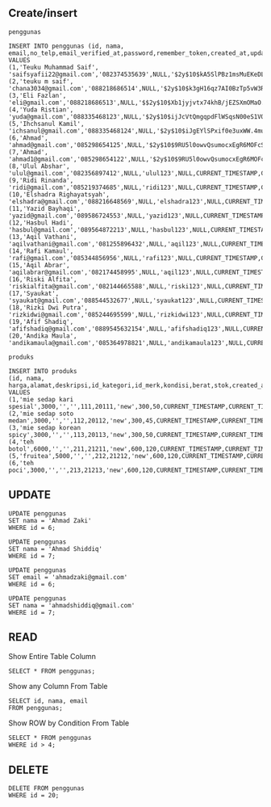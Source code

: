 ## Create/insert
```penggunas```

<pre><code>INSERT INTO penggunas (id, nama, email,no_telp,email_verified_at,password,remember_token,created_at,updated_at)
VALUES 
(1,'Teuku Muhammad Saif', 'saifsyafii22@gmail.com','082374535639',NULL,'$2y$10$kA5SlPBz1msMuEKeDLY3NeTgGj.icHOXYGV6/ECiad.E75Z2inuSS',NULL,CURRENT_TIMESTAMP,CURRENT_TIMESTAMP)
(2,'teuku m saif', 'chana3034@gmail.com','088218686514',NULL,'$2y$10$k3gH16qz7AI0BzTp5vW3R.jVEyA5JvI4Obl8.Ry0e03KdFBodkICy',NULL,CURRENT_TIMESTAMP,CURRENT_TIMESTAMP),
(3,'Eli Fazlan', 'eli@gmail.com','088218686513',NULL,'$$2y$10$Xb1jyjvtx74khB/jEZSXmOMaO.PMpVVytyV39jJBNqzbc/ulpjciG',NULL,CURRENT_TIMESTAMP,CURRENT_TIMESTAMP),
(4,'Yuda Ristian', 'yuda@gmail.com','088335468123',NULL,'$2y$10$ijJcVtQmgqpdFlWSqsN00eS1VQTuebeYVYJUGKssaJ3MtDhTytpty',NULL,CURRENT_TIMESTAMP,CURRENT_TIMESTAMP),
(5,'Ihchsanul Kamil', 'ichsanul@gmail.com','088335468124',NULL,'$2y$10$iJgEYlSPxif0e3uxWW.4muIt81SjdLO4KdDQlxY7eD6XDmGQikrTm',NULL,CURRENT_TIMESTAMP,CURRENT_TIMESTAMP),
(6,'Ahmad', 'ahmad@gmail.com','085298654125',NULL,'$2y$10$9RU5l0owvQsumocxEgR6MOFcSMakVqekbUSKhA/EXLMwTkXWnXf6K',NULL,CURRENT_TIMESTAMP,CURRENT_TIMESTAMP),
(7,'Ahmad', 'ahmad1@gmail.com','085298654122',NULL,'$2y$10$9RU5l0owvQsumocxEgR6MOFcSMakVqekbUSKhA/EXLMwTkXWnXf6K',NULL,CURRENT_TIMESTAMP,CURRENT_TIMESTAMP),
(8,'Ulul Abshar', 'ulul@gmail.com','082356897412',NULL,'ulul123',NULL,CURRENT_TIMESTAMP,CURRENT_TIMESTAMP),
(9,'Ridi Rinanda', 'ridi@gmail.com','085219374685',NULL,'ridi123',NULL,CURRENT_TIMESTAMP,CURRENT_TIMESTAMP),
(10,'Elshadra Righayatsyah', 'elshadra@gmail.com','088216648569',NULL,'elshadra123',NULL,CURRENT_TIMESTAMP,CURRENT_TIMESTAMP),
(11,'Yazid Bayhaqi', 'yazid@gmail.com','089586724553',NULL,'yazid123',NULL,CURRENT_TIMESTAMP,CURRENT_TIMESTAMP),
(12,'Hasbul Hadi', 'hasbul@gmail.com','089564872213',NULL,'hasbul123',NULL,CURRENT_TIMESTAMP,CURRENT_TIMESTAMP),
(13,'Aqil Vathani', 'aqilvathani@gmail.com','081255896432',NULL,'aqil123',NULL,CURRENT_TIMESTAMP,CURRENT_TIMESTAMP),
(14,'Rafi Kamaul', 'rafi@gmail.com','085344856956',NULL,'rafi123',NULL,CURRENT_TIMESTAMP,CURRENT_TIMESTAMP),
(15,'Aqil Abrar', 'aqilabrar@gmail.com','082174458995',NULL,'aqil123',NULL,CURRENT_TIMESTAMP,CURRENT_TIMESTAMP),
(16,'Riski Alfita', 'riskialfita@gmail.com','082144665588',NULL,'riski123',NULL,CURRENT_TIMESTAMP,CURRENT_TIMESTAMP),
(17,'Syaukat', 'syaukat@gmail.com','088544532677',NULL,'syaukat123',NULL,CURRENT_TIMESTAMP,CURRENT_TIMESTAMP),
(18,'Rizki Dwi Putra', 'rizkidwi@gmail.com','085244695599',NULL,'rizkidwi123',NULL,CURRENT_TIMESTAMP,CURRENT_TIMESTAMP),
(19,'Afif Shadiq', 'afifshadiq@gmail.com','0889545632154',NULL,'afifshadiq123',NULL,CURRENT_TIMESTAMP,CURRENT_TIMESTAMP),
(20,'Andika Maula', 'andikamaula@gmail.com','085364978821',NULL,'andikamaula123',NULL,CURRENT_TIMESTAMP,CURRENT_TIMESTAMP);</pre></code>

```produks```
<pre><code>INSERT INTO produks 
(id, nama, harga,alamat,deskripsi,id_kategori,id_merk,kondisi,berat,stok,created_at,updated_at)
VALUES
(1,'mie sedap kari spesial',3000,'','',111,20111,'new',300,50,CURRENT_TIMESTAMP,CURRENT_TIMESTAMP),
(2,'mie sedap soto medan',3000,'','',112,20112,'new',300,45,CURRENT_TIMESTAMP,CURRENT_TIMESTAMP),
(3,'mie sedap korean spicy',3000,'','',113,20113,'new',300,50,CURRENT_TIMESTAMP,CURRENT_TIMESTAMP),
(4,'teh botol',6000,'','',211,21211,'new',600,120,CURRENT_TIMESTAMP,CURRENT_TIMESTAMP),
(5,'fruitea',5000,'','',212,21212,'new',600,120,CURRENT_TIMESTAMP,CURRENT_TIMESTAMP),
(6,'teh poci',3000,'','',213,21213,'new',600,120,CURRENT_TIMESTAMP,CURRENT_TIMESTAMP)
</pre></code>

## UPDATE
<pre><code>UPDATE penggunas
SET nama = 'Ahmad Zaki'
WHERE id = 6;

UPDATE penggunas
SET nama = 'Ahmad Shiddiq'
WHERE id = 7;

UPDATE penggunas
SET email = 'ahmadzaki@gmail.com'
WHERE id = 6;

UPDATE penggunas
SET nama = 'ahmadshiddiq@gmail.com'
WHERE id = 7;
</pre></code>


## READ
Show Entire Table Column
<pre><code>SELECT * FROM penggunas;
</pre></code>

Show any Column From Table
<pre><code>SELECT id, nama, email
FROM penggunas;
</pre></code>

Show ROW by Condition From Table
<pre><code>SELECT * FROM penggunas
WHERE id > 4;
</pre></code>

## DELETE
<pre><code>DELETE FROM penggunas
WHERE id = 20;
</pre></code>
